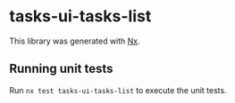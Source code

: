 # tasks-ui-tasks-list

This library was generated with [Nx](https://nx.dev).

## Running unit tests

Run `nx test tasks-ui-tasks-list` to execute the unit tests.
